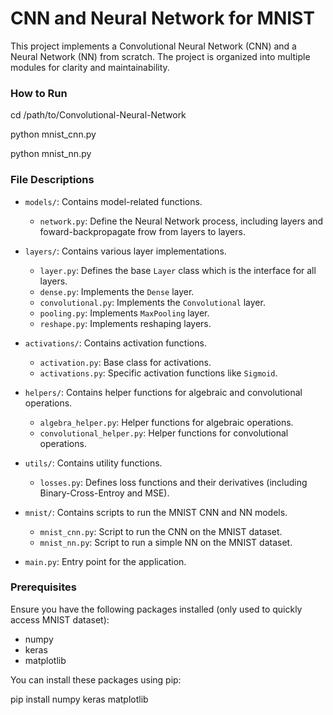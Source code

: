 # CNN and Neural Network for MNIST

This project implements a Convolutional Neural Network (CNN) and a Neural Network (NN) from scratch. The project is organized into multiple modules for clarity and maintainability.

### How to Run 
cd /path/to/Convolutional-Neural-Network

python mnist_cnn.py

python mnist_nn.py


### File Descriptions

- `models/`: Contains model-related functions.
  - `network.py`: Define the Neural Network process, including layers and foward-backpropagate frow from layers to layers.

- `layers/`: Contains various layer implementations.
  - `layer.py`: Defines the base `Layer` class which is the interface for all layers.
  - `dense.py`: Implements the `Dense` layer.
  - `convolutional.py`: Implements the `Convolutional` layer.
  - `pooling.py`: Implements `MaxPooling` layer.
  - `reshape.py`: Implements reshaping layers.

- `activations/`: Contains activation functions.
  - `activation.py`: Base class for activations.
  - `activations.py`: Specific activation functions like `Sigmoid`.

- `helpers/`: Contains helper functions for algebraic and convolutional operations.
  - `algebra_helper.py`: Helper functions for algebraic operations.
  - `convolutional_helper.py`: Helper functions for convolutional operations.

- `utils/`: Contains utility functions.
  - `losses.py`: Defines loss functions and their derivatives (including Binary-Cross-Entroy and MSE).

- `mnist/`: Contains scripts to run the MNIST CNN and NN models.
  - `mnist_cnn.py`: Script to run the CNN on the MNIST dataset.
  - `mnist_nn.py`: Script to run a simple NN on the MNIST dataset.

- `main.py`: Entry point for the application.

### Prerequisites

Ensure you have the following packages installed (only used to quickly access MNIST dataset):
- numpy
- keras
- matplotlib

You can install these packages using pip:

pip install numpy keras matplotlib
